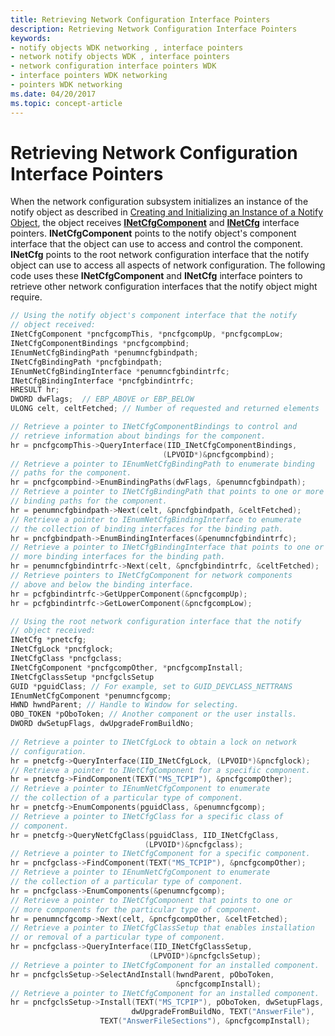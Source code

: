 ```yaml
---
title: Retrieving Network Configuration Interface Pointers
description: Retrieving Network Configuration Interface Pointers
keywords:
- notify objects WDK networking , interface pointers
- network notify objects WDK , interface pointers
- network configuration interface pointers WDK
- interface pointers WDK networking
- pointers WDK networking
ms.date: 04/20/2017
ms.topic: concept-article
---
```


# Retrieving Network Configuration Interface Pointers





When the network configuration subsystem initializes an instance of the notify object as described in [Creating and Initializing an Instance of a Notify Object](creating-and-initializing-an-instance-of-a-notify-object.md), the object receives [**INetCfgComponent**](/previous-versions/windows/hardware/network/ff547715(v=vs.85)) and [**INetCfg**](/previous-versions/windows/hardware/network/ff547694(v=vs.85)) interface pointers. **INetCfgComponent** points to the notify object's component interface that the object can use to access and control the component. **INetCfg** points to the root network configuration interface that the notify object can use to access all aspects of network configuration. The following code uses these **INetCfgComponent** and **INetCfg** interface pointers to retrieve other network configuration interfaces that the notify object might require.

```C++
// Using the notify object's component interface that the notify 
// object received:
INetCfgComponent *pncfgcompThis, *pncfgcompUp, *pncfgcompLow;
INetCfgComponentBindings *pncfgcompbind;
IEnumNetCfgBindingPath *penumncfgbindpath;
INetCfgBindingPath *pncfgbindpath;
IEnumNetCfgBindingInterface *penumncfgbindintrfc;
INetCfgBindingInterface *pncfgbindintrfc;
HRESULT hr;
DWORD dwFlags;  // EBP_ABOVE or EBP_BELOW
ULONG celt, celtFetched; // Number of requested and returned elements

// Retrieve a pointer to INetCfgComponentBindings to control and 
// retrieve information about bindings for the component.
hr = pncfgcompThis->QueryInterface(IID_INetCfgComponentBindings, 
                                  (LPVOID*)&pncfgcompbind);
// Retrieve a pointer to IEnumNetCfgBindingPath to enumerate binding 
// paths for the component.
hr = pncfgcompbind->EnumBindingPaths(dwFlags, &penumncfgbindpath);
// Retrieve a pointer to INetCfgBindingPath that points to one or more 
// binding paths for the component.
hr = penumncfgbindpath->Next(celt, &pncfgbindpath, &celtFetched);
// Retrieve a pointer to IEnumNetCfgBindingInterface to enumerate 
// the collection of binding interfaces for the binding path.
hr = pncfgbindpath->EnumBindingInterfaces(&penumncfgbindintrfc);
// Retrieve a pointer to INetCfgBindingInterface that points to one or 
// more binding interfaces for the binding path.
hr = penumncfgbindintrfc->Next(celt, &pncfgbindintrfc, &celtFetched);
// Retrieve pointers to INetCfgComponent for network components 
// above and below the binding interface.
hr = pcfgbindintrfc->GetUpperComponent(&pncfgcompUp);
hr = pcfgbindintrfc->GetLowerComponent(&pncfgcompLow);

// Using the root network configuration interface that the notify 
// object received:
INetCfg *pnetcfg;
INetCfgLock *pncfglock;
INetCfgClass *pncfgclass;
INetCfgComponent *pncfgcompOther, *pncfgcompInstall;
INetCfgClassSetup *pncfgclsSetup
GUID *pguidClass; // For example, set to GUID_DEVCLASS_NETTRANS
IEnumNetCfgComponent *penumncfgcomp;
HWND hwndParent; // Handle to Window for selecting.
OBO_TOKEN *pOboToken; // Another component or the user installs.
DWORD dwSetupFlags, dwUpgradeFromBuildNo;
 
// Retrieve a pointer to INetCfgLock to obtain a lock on network 
// configuration.
hr = pnetcfg->QueryInterface(IID_INetCfgLock, (LPVOID*)&pncfglock);
// Retrieve a pointer to INetCfgComponent for a specific component.
hr = pnetcfg->FindComponent(TEXT("MS_TCPIP"), &pncfgcompOther);
// Retrieve a pointer to IEnumNetCfgComponent to enumerate 
// the collection of a particular type of component.
hr = pnetcfg->EnumComponents(pguidClass, &penumncfgcomp);
// Retrieve a pointer to INetCfgClass for a specific class of 
// component.
hr = pnetcfg->QueryNetCfgClass(pguidClass, IID_INetCfgClass, 
                              (LPVOID*)&pncfgclass);
// Retrieve a pointer to INetCfgComponent for a specific component.
hr = pncfgclass->FindComponent(TEXT("MS_TCPIP"), &pncfgcompOther);
// Retrieve a pointer to IEnumNetCfgComponent to enumerate 
// the collection of a particular type of component.
hr = pncfgclass->EnumComponents(&penumncfgcomp);
// Retrieve a pointer to INetCfgComponent that points to one or 
// more components for the particular type of component.
hr = penumncfgcomp->Next(celt, &pncfgcompOther, &celtFetched);
// Retrieve a pointer to INetCfgClassSetup that enables installation 
// or removal of a particular type of component.
hr = pncfgclass->QueryInterface(IID_INetCfgClassSetup, 
                               (LPVOID*)&pncfgclsSetup);
// Retrieve a pointer to INetCfgComponent for an installed component.
hr = pncfgclsSetup->SelectAndInstall(hwndParent, pOboToken,
                                     &pncfgcompInstall);
// Retrieve a pointer to INetCfgComponent for an installed component.
hr = pncfgclsSetup->Install(TEXT("MS_TCPIP"), pOboToken, dwSetupFlags, 
                           dwUpgradeFromBuildNo, TEXT("AnswerFile"), 
                    TEXT("AnswerFileSections"), &pncfgcompInstall);
```

 

